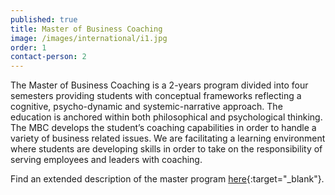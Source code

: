 ```yaml
---
published: true
title: Master of Business Coaching
image: /images/international/i1.jpg
order: 1
contact-person: 2
---
```


The Master of Business Coaching is a 2-years program divided into four semesters providing students with conceptual frameworks reflecting a cognitive, psycho-dynamic and systemic-narrative approach. The education is anchored within both philosophical and psychological thinking. The MBC develops the student’s coaching capabilities in order to handle a variety of business related issues. We are facilitating a learning environment where students are developing skills in order to take on the responsibility of serving employees and leaders with coaching.

<!-- We are developing their capacity of having important dialogues, their self-esteem and their cognitive skills. The education has an accreditation from EMCC and thereby valid in whole Europe.  -->

<!-- CCC now offers an International Master of Business Coaching starting out end of September 2019 in Copenhagen. The teaching is carried out in English.  -->

<!-- The price is 6.000 Euros pr. semester.   -->

<!-- ## The dates for our next open program in 2019 are: 

- 30.9 - 3.10  

- 6.11 - 9.11 

- 4.12 – 7.12 
 -->
Find an extended description of the master program [here](/pdfs/MBC-english.pdf){:target="_blank"}.